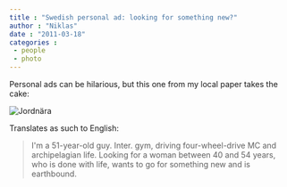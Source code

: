```yaml
---
title : "Swedish personal ad: looking for something new?"
author : "Niklas"
date : "2011-03-18"
categories : 
 - people
 - photo
---
```


Personal ads can be hilarious, but this one from my local paper takes the cake:

![Jordnära](http://farm6.static.flickr.com/5217/5536728156_840306d7e4.jpg)

Translates as such to English:

> I'm a 51-year-old guy. Inter. gym, driving four-wheel-drive MC and archipelagian life. Looking for a woman between 40 and 54 years, who is done with life, wants to go for something new and is earthbound.
